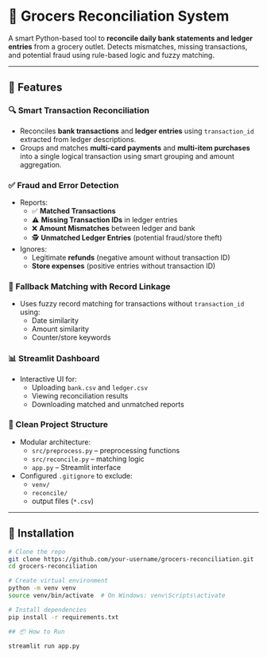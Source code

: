 # 🧾 Grocers Reconciliation System

A smart Python-based tool to **reconcile daily bank statements and ledger entries** from a grocery outlet. Detects mismatches, missing transactions, and potential fraud using rule-based logic and fuzzy matching.

---

## 🚀 Features

### 🔍 Smart Transaction Reconciliation
- Reconciles **bank transactions** and **ledger entries** using `transaction_id` extracted from ledger descriptions.
- Groups and matches **multi-card payments** and **multi-item purchases** into a single logical transaction using smart grouping and amount aggregation.

### ✅ Fraud and Error Detection
- Reports:
  - ✅ **Matched Transactions**
  - ⚠️ **Missing Transaction IDs** in ledger entries
  - ❌ **Amount Mismatches** between ledger and bank
  - 🕵️ **Unmatched Ledger Entries** (potential fraud/store theft)
- Ignores:
  - Legitimate **refunds** (negative amount without transaction ID)
  - **Store expenses** (positive entries without transaction ID)

### 🤖 Fallback Matching with Record Linkage
- Uses fuzzy record matching for transactions without `transaction_id` using:
  - Date similarity
  - Amount similarity
  - Counter/store keywords

### 📊 Streamlit Dashboard
- Interactive UI for:
  - Uploading `bank.csv` and `ledger.csv`
  - Viewing reconciliation results
  - Downloading matched and unmatched reports


### 🧹 Clean Project Structure
- Modular architecture:
  - `src/preprocess.py` – preprocessing functions
  - `src/reconcile.py` – matching logic
  - `app.py` – Streamlit interface
- Configured `.gitignore` to exclude:
  - `venv/`
  - `reconcile/`
  - output files (`*.csv`)

---

## 🧰 Installation

```bash
# Clone the repo
git clone https://github.com/your-username/grocers-reconciliation.git
cd grocers-reconciliation

# Create virtual environment
python -m venv venv
source venv/bin/activate  # On Windows: venv\Scripts\activate

# Install dependencies
pip install -r requirements.txt

## 📦 How to Run

streamlit run app.py
